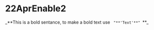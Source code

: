 # 22AprEnable2
<td>
 _**This is a bold sentance, to make a bold text use <code> "**'Text'**" </code>**_
 </td>
 

